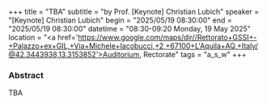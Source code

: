 +++
title = "TBA"
subtitle = "by Prof. [Keynote] Christian Lubich"
speaker = "[Keynote] Christian Lubich"
begin = "2025/05/19  08:30:00"
end = "2025/05/19  08:30:00"
datetime = "08:30-09:20 Monday, 19 May 2025"
location = "<a href='https://www.google.com/maps/dir//Rettorato+GSSI+-+Palazzo+ex+GIL,+Via+Michele+Iacobucci,+2,+67100+L'Aquila+AQ,+Italy/@42.3443938,13.3153852'>Auditorium, Rectorate</a>"
tags = "a_s_w"
+++

### Abstract
TBA

